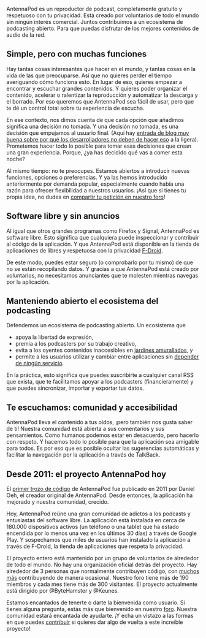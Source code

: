 AntennaPod es un reproductor de podcast, completamente gratuito y respetuoso con
tu privacidad. Está creado por voluntarios de todo el mundo sin ningún interés
comercial. Juntos contribuimos a un ecosistema de podcasting abierto. Para que
puedas disfrutar de los mejores contenidos de audio de la red.

## Simple, pero con muchas funciones

Hay tantas cosas interesantes que hacer en el mundo, y tantas cosas en la vida de
las que preocuparse. Así que no quieres perder el tiempo averiguando cómo
funciona esto. En lugar de eso, quieres empezar a encontrar y escuchar grandes
contenidos. Y quieres poder organizar el contenido, acelerar o ralentizar la
reproducción y automatizar la descarga y el borrado. Por eso queremos que
AntennaPod sea fácil de usar, pero que te dé un control total sobre tu
experiencia de escucha.

En ese contexto, nos dimos cuenta de que cada opción que añadimos significa una
decisión no tomada. Y una decisión no tomada, es una decisión que empujamos al
usuario final. (Aquí hay [entrada de blog muy buena sobre por qué los
desarrolladores no deben de hacer
eso](http://neugierig.org/software/blog/2018/07/options.html) a la ligera).
Prometemos hacer todo lo posible para tomar esas decisiones que crean una gran
experiencia. Porque, ¿ya has decidido qué vas a comer esta noche?

Al mismo tiempo: no te preocupes. Estamos abiertos a introducir nuevas funciones,
opciones o preferencias. Y ya las hemos introducido anteriormente por demanda
popular, especialmente cuando había una razón para ofrecer flexibilidad a
nuestros usuarios. ¡Así que si tienes tu propia idea, no dudes en [compartir tu
petición en nuestro foro](https://forum.antennapod.org/c/feature-request)!

## Software libre y sin anuncios

Al igual que otros grandes programas como Firefox y Signal, AntennaPod es
software libre. Esto significa que cualquiera puede inspeccionar y contribuir al
código de la aplicación. Y que AntennaPod está disponible en la tienda de
aplicaciones de libres y respetuosa con la privacidad
[F-Droid](https://www.f-droid.org/packages/de.danoeh.antennapod/).

De este modo, puedes estar seguro (o comprobarlo por tu mismo) de que no se están
recopilando datos. Y gracias a que AntennaPod está creado por voluntarios, no
necesitamos anunciantes que te molesten mientras navegas por la aplicación.

## Manteniendo abierto el ecosistema del podcasting

Defendemos un ecosistema de podcasting abierto. Un ecosistema que

* apoya la libertad de expresión,
* premia a los podcasters por su trabajo creativo,
* evita a los oyentes contenidos inaccesibles en [jardines
amurallados](https://en.wikipedia.org/wiki/Walled_garden_(technology)), y
* permite a los usuarios utilizar y cambiar entre aplicaciones sin [depender de
ningún servicio](https://en.wikipedia.org/wiki/Vendor_lock-in).

En la práctica, esto significa que puedes suscribirte a cualquier canal RSS que
exista, que te facilitamos apoyar a los podcasters (financieramente) y que
puedes sincronizar, importar y exportar tus datos.

## Te escuchamos: comunidad y accesibilidad

AntennaPod lleva el contenido a tus oídos, ¡pero también nos gusta saber de ti!
Nuestra comunidad está abierta a sus comentarios y sus pensamientos. Como
humanos podemos estar en desacuerdo, pero hacerlo con respeto. Y hacemos todo lo
posible para que la aplicación sea amigable para todos. Es por eso que es
posible ocultar las sugerencias automáticas y facilitar la navegación por la
aplicación a través de TalkBack.

## Desde 2011: el proyecto AntennaPod hoy

El [primer trozo de
código](https://github.com/AntennaPod/AntennaPod/commit/c9283f09dced6f156e13675ef4c13ebeb20cb9e5)
de AntennaPod fue publicado en 2011 por Daniel Oeh, el creador original de
AntennaPod. Desde entonces, la aplicación ha mejorado y nuestra comunidad,
crecido.

Hoy, AntennaPod reúne una gran comunidad de adictos a los podcasts y entusiastas
del software libre. La aplicación está instalada en cerca de 180.000
dispositivos activos (un teléfono o una tablet que ha estado encendida por lo
menos una vez en los últimos 30 días) a través de Google Play. Y sospechamos que
miles de usuarios han instalado la aplicación a través de F-Droid, la tienda de
aplicaciones que respeta la privacidad.

El proyecto entero está mantenido por un grupo de voluntarios de alrededor de
todo el mundo. No hay una organización oficial detrás del proyecto. Hay
alrededor de 3 personas que normalmente contribuyen código, con [muchos
más](https://github.com/AntennaPod/AntennaPod/graphs/contributors) contribuyendo
de manera ocasional. Nuestro foro tiene más de 190 miembros y cada mes tiene más
de 300 visitantes. El proyecto actualmente está dirigido por @ByteHamster y
@Keunes.

Estamos encantados de tenerte o darte la bienvenida como usuario. Si tienes
alguna pregunta, estás más que bienvenido en nuestro
[foro](https://forum.antennapod.org). Nuestra comunidad estará encantada de
ayudarte. ¡Y echa un vistazo a las formas en que puedes
[contribuir](/contribute/) si quieres dar algo de vuelta a este increíble
proyecto!
